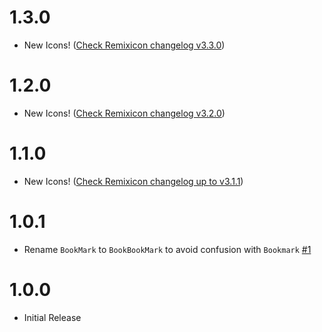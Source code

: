 # 1.3.0

- New Icons! ([Check Remixicon changelog v3.3.0](https://github.com/Remix-Design/RemixIcon/releases/tag/v3.3.0))

# 1.2.0

- New Icons! ([Check Remixicon changelog v3.2.0](https://github.com/Remix-Design/RemixIcon/releases/tag/v3.2.0))

# 1.1.0

- New Icons! ([Check Remixicon changelog up to v3.1.1](https://github.com/Remix-Design/RemixIcon/releases))

# 1.0.1

- Rename `BookMark` to `BookBookMark` to avoid confusion with `Bookmark` [#1](https://github.com/aantusahaa/svelte-remixicon/pull/1)

# 1.0.0

- Initial Release

